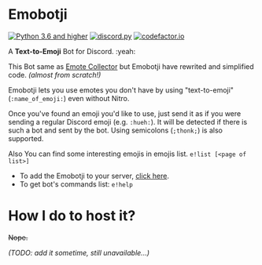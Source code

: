 # Emobotji
[![Python 3.6 and higher](https://img.shields.io/badge/python->=3.6-4B8BBE.svg)](https://www.python.org/)
[![discord.py](https://img.shields.io/badge/discord.py-1.7.3-5865F2.svg)](https://pypi.org/project/discord.py/)
[![codefactor.io](https://www.codefactor.io/repository/github/thehatkid/emobotji/badge)](https://www.codefactor.io/repository/github/thehatkid/emobotji/)

A **Text-to-Emoji** Bot for Discord. :yeah:

This Bot same as [Emote Collector](https://github.com/EmoteBot/EmoteCollector) but Emobotji have rewrited and simplified code. *(almost from scratch!)*

Emobotji lets you use emotes you don't have by using "text-to-emoji" (`:name_of_emoji:`) even without Nitro.

Once you've found an emoji you'd like to use, just send it as if you were sending a regular Discord emoji (e.g. `:hueh:`). It will be detected if there is such a bot and sent by the bot. Using semicolons (`;thonk;`) is also supported.

Also You can find some interesting emojis in emojis list. `e!list [<page of list>]`

- To add the Emobotji to your server, [click here](https://discord.com/oauth2/authorize?client_id=841879090038177792&permissions=346176&scope=bot).
- To get bot's commands list: `e!help`

# How I do to host it?
~~Nope.~~

*(TODO: add it sometime, still unavailable...)*